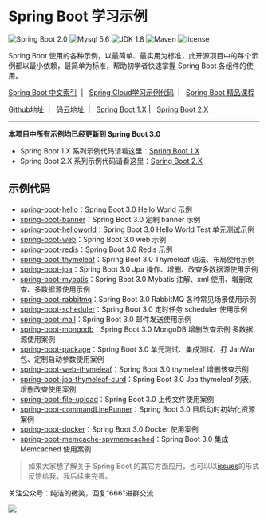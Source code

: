 Spring Boot 学习示例
=========================

![Spring Boot 2.0](https://img.shields.io/badge/Spring%20Boot-2.0-brightgreen.svg)
![Mysql 5.6](https://img.shields.io/badge/Mysql-5.6-blue.svg)
![JDK 1.8](https://img.shields.io/badge/JDK-1.8-brightgreen.svg)
![Maven](https://img.shields.io/badge/Maven-3.5.0-yellowgreen.svg)
![license](https://img.shields.io/badge/license-MPL--2.0-blue.svg)
 
Spring Boot 使用的各种示例，以最简单、最实用为标准，此开源项目中的每个示例都以最小依赖，最简单为标准，帮助初学者快速掌握 Spring Boot 各组件的使用。

[Spring Boot 中文索引](https://github.com/ityouknow/awesome-spring-boot) &nbsp;| &nbsp; [Spring Cloud学习示例代码](https://github.com/ityouknow/spring-cloud-examples) &nbsp;| &nbsp; [Spring Boot 精品课程](https://github.com/ityouknow/spring-boot-leaning) 

 [Github地址](https://github.com/ityouknow/spring-boot-examples) &nbsp;| &nbsp; [码云地址](https://gitee.com/ityouknow/spring-boot-examples) &nbsp;| &nbsp;  [Spring Boot 1.X](https://github.com/ityouknow/spring-boot-examples/tree/master/1.x) | &nbsp;  [Spring Boot 2.X](https://github.com/ityouknow/spring-boot-examples/tree/master/2.x)

---


**本项目中所有示例均已经更新到 Spring Boot 3.0**

- Spring Boot 1.X  系列示例代码请看这里：[Spring Boot 1.X](https://github.com/ityouknow/spring-boot-examples/tree/master/1.x)   
- Spring Boot 2.X  系列示例代码请看这里：[Spring Boot 2.X](https://github.com/ityouknow/spring-boot-examples/tree/master/2.x) 



## 示例代码

- [spring-boot-hello](https://github.com/ityouknow/spring-boot-examples/tree/master/spring-boot-hello)：Spring Boot 3.0  Hello World 示例
- [spring-boot-banner](https://github.com/ityouknow/spring-boot-examples/tree/master/spring-boot-hello)：Spring Boot 3.0  定制 banner 示例
- [spring-boot-helloworld](https://github.com/ityouknow/spring-boot-examples/tree/master/spring-boot-helloWorld)：Spring Boot 3.0  Hello World Test 单元测试示例
- [spring-boot-web](https://github.com/ityouknow/spring-boot-examples/tree/master/spring-boot-web)：Spring Boot 3.0 web 示例
- [spring-boot-redis](https://github.com/ityouknow/spring-boot-examples/tree/master/spring-boot-redis)：Spring Boot 3.0 Redis 示例
- [spring-boot-thymeleaf](https://github.com/ityouknow/spring-boot-examples/tree/master/spring-boot-thymeleaf)：Spring Boot 3.0 Thymeleaf 语法、布局使用示例
- [spring-boot-jpa](https://github.com/ityouknow/spring-boot-examples/tree/master/spring-boot-jpa)：Spring Boot 3.0 Jpa 操作、增删、改查多数据源使用示例
- [spring-boot-mybatis](https://github.com/ityouknow/spring-boot-examples/tree/master/spring-boot-mybatis)：Spring Boot 3.0 Mybatis 注解、xml 使用、增删改查、多数据源使用示例
- [spring-boot-rabbitmq](https://github.com/ityouknow/spring-boot-examples/tree/master/spring-boot-rabbitmq)：Spring Boot 3.0 RabbitMQ 各种常见场景使用示例  
- [spring-boot-scheduler](https://github.com/ityouknow/spring-boot-examples/tree/master/spring-boot-scheduler)：Spring Boot 3.0 定时任务 scheduler 使用示例
- [spring-boot-mail](https://github.com/ityouknow/spring-boot-examples/tree/master/spring-boot-mail)：Spring Boot 3.0 邮件发送使用示例
- [spring-boot-mongodb](https://github.com/ityouknow/spring-boot-examples/tree/master/spring-boot-mongodb)：Spring Boot 3.0 MongoDB 增删改查示例 多数据源使用案例
- [spring-boot-package](https://github.com/ityouknow/spring-boot-examples/tree/master/spring-boot-package)：Spring Boot 3.0 单元测试、集成测试、打 Jar/War 包、定制启动参数使用案例
- [spring-boot-web-thymeleaf](https://github.com/ityouknow/spring-boot-examples/tree/master/spring-boot-web-thymeleaf)：Spring Boot 3.0 thymeleaf 增删该查示例
- [spring-boot-jpa-thymeleaf-curd](https://github.com/ityouknow/spring-boot-examples/tree/master/spring-boot-jpa-thymeleaf-curd)：Spring Boot 3.0 Jpa thymeleaf 列表、增删改查使用案例
- [spring-boot-file-upload](https://github.com/ityouknow/spring-boot-examples/tree/master/spring-boot-file-upload)：Spring Boot 3.0 上传文件使用案例
- [spring-boot-commandLineRunner](https://github.com/ityouknow/spring-boot-examples/tree/master/spring-boot-commandLineRunner)：Spring Boot 3.0 目启动时初始化资源案例
- [spring-boot-docker](https://github.com/ityouknow/spring-boot-examples/tree/master/spring-boot-docker)：Spring Boot 3.0 Docker 使用案例
- [spring-boot-memcache-spymemcached](https://github.com/ityouknow/spring-boot-examples/tree/master/spring-boot-memcache-spymemcached)：Spring Boot 3.0  集成 Memcached 使用案例


> 如果大家想了解关于 Spring Boot 的其它方面应用，也可以以[issues](https://github.com/ityouknow/spring-boot-examples/issues)的形式反馈给我，我后续来完善。

关注公众号：纯洁的微笑，回复"666"进群交流

![](http://www.ityouknow.com/assets/images/keeppuresmile_430.jpg)